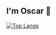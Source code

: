 ## I'm Oscar 👋

[![Top Langs](https://github-readme-stats.vercel.app/api/top-langs/?username=OscarGitHub102&layout=donut)](https://github.com/OscarGitHub102/github-readme-stats)
<!--&exclude_repo=JAVA,PSP-->
